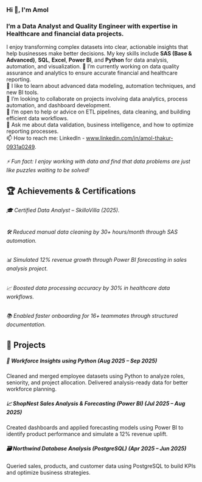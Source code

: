 ### Hi 👋, I'm Amol

### I’m a Data Analyst and Quality Engineer with expertise in Healthcare and financial data projects. 
I enjoy transforming complex datasets into clear, actionable insights that help businesses make better decisions. My key skills include **SAS (Base & Advanced)**, **SQL**, **Excel**, **Power BI**, and **Python** for data analysis, automation, and visualization.
🔭 I’m currently working on data quality assurance and analytics to ensure accurate financial and healthcare reporting.  
🌱 I like to learn about advanced data modeling, automation techniques, and new BI tools.  
👯 I’m looking to collaborate on projects involving data analytics, process automation, and dashboard development.  
🤔 I’m open to help or advice on ETL pipelines, data cleaning, and building efficient data workflows.  
💬 Ask me about data validation, business intelligence, and how to optimize reporting processes.  
📫 How to reach me: LinkedIn - www.linkedin.com/in/amol-thakur-0931a0249.
###### ⚡ Fun fact: I enjoy working with data and find that data problems are just like puzzles waiting to be solved!

## 🏆 Achievements & Certifications
###### 🎓 Certified Data Analyst – SkilloVilla (2025).
###### 🛠 Reduced manual data cleaning by 30+ hours/month through SAS automation.
###### 📊 Simulated 12% revenue growth through Power BI forecasting in sales analysis project.
###### 📈 Boosted data processing accuracy by 30% in healthcare data workflows.
###### 📚 Enabled faster onboarding for 16+ teammates through structured documentation.

## 🧪 Projects
##### 🧠 Workforce Insights using Python (Aug 2025 – Sep 2025)
Cleaned and merged employee datasets using Python to analyze roles, seniority, and project allocation. Delivered analysis-ready data for better workforce planning.
##### 📈 ShopNest Sales Analysis & Forecasting (Power BI) (Jul 2025 – Aug 2025)
Created dashboards and applied forecasting models using Power BI to identify product performance and simulate a 12% revenue uplift.
##### 🗃 Northwind Database Analysis (PostgreSQL) (Apr 2025 – Jun 2025)
Queried sales, products, and customer data using PostgreSQL to build KPIs and optimize business strategies.
